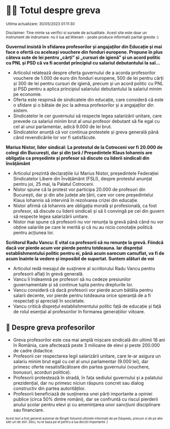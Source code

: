 # 👩‍🏫 Totul despre greva
<sub>Ultima actualizare: 30/05/2023 01:11:30</sub>

<sub>Disclaimer: Tine minte sa verifici si sursele de actualitate. Acest site este doar un instrument de indrumare: nu il lua ad litteram - poate produce informatii partial gresite :)</sub>

**Guvernul insistă în sfidarea profesorilor și angajaților din Educație și mai face o ofertă cu aceleași vouchere din fonduri europene. Propune în plus câteva sute de lei pentru „cărți” și „cursuri de igienă” și un acord politic cu PNL și PSD că va fi acordat principiul cu salariul debutantului la sal...**

- Articolul relatează despre oferta guvernului de a acorda profesorilor vouchere de 1.000 de euro din fonduri europene, 500 de lei pentru cărți și 300 de lei pentru cursuri de igienă, precum și un acord politic cu PNL și PSD pentru a aplica principiul salariului debutantului la salariul minim pe economie.
- Oferta este respinsă de sindicatele din educație, care consideră că este o sfidare și o bătaie de joc la adresa profesorilor și a angajaților din sistem.
- Sindicatelor le cer guvernului să respecte legea salarizării unitare, care prevede ca salariul minim brut al unui profesor debutant să fie egal cu cel al unui parlamentar, adică 9.000 de lei brut.
- Sindicatelor anunță că vor continua protestele și greva generală până când revendicările lor vor fi satisfăcute.

**Marius Nistor, lider sindical: La protestul de la Cotroceni vor fi 20.000 de colegi din București, dar și din țară / Președintele Klaus Iohannis are obligația ca președinte și profesor să discute cu liderii sindicali din învățământ**

- Articolul prezintă declarațiile lui Marius Nistor, președintele Federației Sindicatelor Libere din Învățământ (FSLI), despre protestul anunțat pentru joi, 25 mai, la Palatul Cotroceni.
- Nistor spune că la protest vor participa 20.000 de profesori din București, dar și din alte județe ale țării, care vor cere președintelui Klaus Iohannis să intervină în rezolvarea crizei din educație.
- Nistor afirmă că Iohannis are obligația morală și profesională, ca fost profesor, să discute cu liderii sindicali și să îi convingă pe cei din guvern să respecte legea salarizării unitare.
- Nistor mai spune că profesorii nu vor renunța la grevă până când nu vor obține salariile pe care le merită și că nu au nicio conotație politică pentru acțiunea lor.

**Scriitorul Radu Vancu: E vital ca profesorii să nu renunțe la grevă. Fiindcă dacă vor pierde acum vor pierde pentru totdeauna. Iar disprețul establishmentului politic pentru ei, până acum oarecum camuflat, va fi de acum înainte la vedere și imposibil de suportat. Suntem alături de voi**

- Articolul redă mesajul de susținere al scriitorului Radu Vancu pentru profesorii aflați în grevă generală.
- Vancu îi îndeamnă pe profesori să nu cedeze presiunilor guvernamentale și să continue lupta pentru drepturile lor.
- Vancu consideră că dacă profesorii vor pierde acum bătălia pentru salarii decente, vor pierde pentru totdeauna orice speranță de a fi respectați și apreciați în societate.
- Vancu critică disprețul establishmentului politic față de educație și față de rolul esențial al profesorilor în formarea generațiilor viitoare.

## 🏫 Despre greva profesorilor

- Greva profesorilor este cea mai amplă mișcare sindicală din ultimii 18 ani în România, care afectează peste 3 milioane de elevi și peste 200.000 de cadre didactice.
- Profesorii cer respectarea legii salarizării unitare, care le-ar asigura un salariu minim brut egal cu cel al unui parlamentar (9.000 lei), dar primesc oferte nesatisfăcătoare din partea guvernului (vouchere, bonusuri, acorduri politice).
- Profesorii protestează în stradă, în fața sediului guvernului și a palatului prezidențial, dar nu primesc niciun răspuns concret sau dialog constructiv din partea autorităților.
- Profesorii beneficiază de susținerea unei părți importante a opiniei publice (circa 50% dintre români), dar se confruntă cu riscul pierderii anului școlar pentru elevi și cu amenințarea unor sancțiuni disciplinare sau financiare.


<sub><sub>Acest text a fost generat automat de BingAI folosind ultimele informatii de pe Edupedu, precum si de pe alte site-uri de stiri. Deci, nu te baza pe el pentru a lua decizii importante :)</sub></sub>
